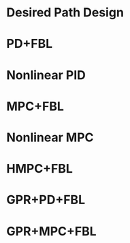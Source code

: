 # Desired Path Design
# PD+FBL
# Nonlinear PID
# MPC+FBL
# Nonlinear MPC
# HMPC+FBL
# GPR+PD+FBL
# GPR+MPC+FBL

